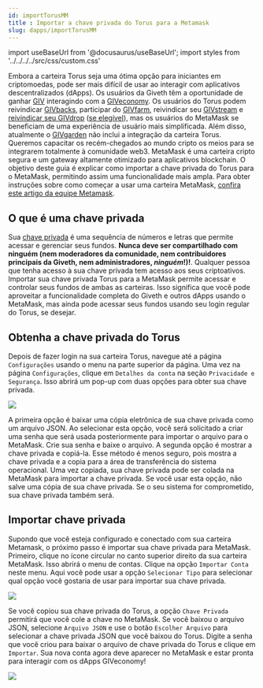 ```yaml
---
id: importTorusMM
title : Importar a chave privada do Torus para a Metamask
slug: dapps/importTorusMM
---
```

import useBaseUrl from '@docusaurus/useBaseUrl';
import styles from '../../../../src/css/custom.css'


Embora a carteira Torus seja uma ótima opção para iniciantes em criptomoedas, pode ser mais difícil de usar ao interagir com aplicativos descentralizados (dApps). Os usuários da Giveth têm a oportunidade de ganhar [GIV](https://docs.giveth.io/giveconomy/) interagindo com a [GIVeconomy](https://giv.giveth.io/). Os usuários do Torus podem reivindicar [GIVbacks](https://giv.giveth.io/givbacks), participar do [GIVfarm](https://giv.giveth.io/givfarm), reivindicar seu [GIVstream](https://giv.giveth.io/givstream) e [reivindicar seu GIVdrop](https://giv.giveth.io/claim) ([se elegível](https://docs.giveth.io/giveconomy/givdrop)), mas os usuários do MetaMask se beneficiam de uma experiência de usuário mais simplificada. Além disso, atualmente o [GIVgarden](https://gardens.1hive.org/#/xdai/garden/0xb25f0ee2d26461e2b5b3d3ddafe197a0da677b98) não inclui a integração da carteira Torus. Queremos capacitar os recém-chegados ao mundo cripto os meios para se integrarem totalmente à comunidade web3. MetaMask é uma carteira cripto segura e um gateway altamente otimizado para aplicativos blockchain. O objetivo deste guia é explicar como importar a chave privada do Torus para o MetaMask, permitindo assim uma funcionalidade mais ampla. Para obter instruções sobre como começar a usar uma carteira MetaMask, [confira este artigo da equipe Metamask](https://metamask.zendesk.com/hc/en-us/articles/360015489531-Getting-Started-With-MetaMask).

## O que é uma chave privada

Sua [chave privada](https://www.coinbase.com/learn/crypto-basics/what-is-a-private-key) é uma sequência de números e letras que permite acessar e gerenciar seus fundos. **Nunca deve ser compartilhado com ninguém (nem moderadores da comunidade, nem contribuidores principais da Giveth, nem administradores, *ninguém*!)!**. Qualquer pessoa que tenha acesso à sua chave privada tem acesso aos seus criptoativos. Importar sua chave privada Torus para a MetaMask permite acessar e controlar seus fundos de ambas as carteiras. Isso significa que você pode aproveitar a funcionalidade completa do Giveth e outros dApps usando o MetaMask, mas ainda pode acessar seus fundos usando seu login regular do Torus, se desejar.

## Obtenha a chave privada do Torus

Depois de fazer login na sua carteira Torus, navegue até a página `Configurações` usando o menu na parte superior da página. Uma vez na página `Configurações`, clique em `Detalhes da conta` na seção `Privacidade e Segurança`. Isso abrirá um pop-up com duas opções para obter sua chave privada.

![](https://i.imgur.com/ddRUp4P.png)

A primeira opção é baixar uma cópia eletrônica de sua chave privada como um arquivo JSON. Ao selecionar esta opção, você será solicitado a criar uma senha que será usada posteriormente para importar o arquivo para o MetaMask. Crie sua senha e baixe o arquivo. A segunda opção é mostrar a chave privada e copiá-la. Esse método é menos seguro, pois mostra a chave privada e a copia para a área de transferência do sistema operacional. Uma vez copiada, sua chave privada pode ser colada na MetaMask para importar a chave privada. Se você usar esta opção, não salve uma cópia de sua chave privada. Se o seu sistema for comprometido, sua chave privada também será.

## Importar chave privada

Supondo que você esteja configurado e conectado com sua carteira Metamask, o próximo passo é importar sua chave privada para MetaMask. Primeiro, clique no ícone circular no canto superior direito da sua carteira MetaMask. Isso abrirá o menu de contas. Clique na opção `Importar Conta` neste menu. Aqui você pode usar a opção `Selecionar Tipo` para selecionar qual opção você gostaria de usar para importar sua chave privada.

![](https://i.imgur.com/pdB9og6.png)

Se você copiou sua chave privada do Torus, a opção `Chave Privada` permitirá que você cole a chave no MetaMask. Se você baixou o arquivo JSON, selecione `Arquivo JSON` e use o botão `Escolher Arquivo` para selecionar a chave privada JSON que você baixou do Torus. Digite a senha que você criou para baixar o arquivo de chave privada do Torus e clique em `Importar`. Sua nova conta agora deve aparecer no MetaMask e estar pronta para interagir com os dApps GIVeconomy!

![](https://i.imgur.com/U0g9cyp.png)
